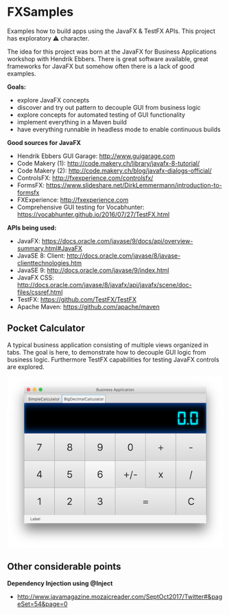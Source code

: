 # FXSamples
Examples how to build apps using the JavaFX & TestFX APIs.
This project has exploratory :warning: character.

The idea for this project was born at the JavaFX for Business Applications workshop with Hendrik Ebbers. There is great software available, great frameworks for JavaFX but somehow often there is a lack of good examples.

**Goals:**
 * explore JavaFX concepts
 * discover and try out pattern to decouple GUI from business logic
 * explore concepts for automated testing of GUI functionality
 * implement everything in a Maven build
 * have everything runnable in headless mode to enable continuous builds
 
**Good sources for JavaFX**
 * Hendrik Ebbers GUI Garage: http://www.guigarage.com
 * Code Makery (1): http://code.makery.ch/library/javafx-8-tutorial/
 * Code Makery (2): http://code.makery.ch/blog/javafx-dialogs-official/
 * ControlsFX: http://fxexperience.com/controlsfx/
 * FormsFX: https://www.slideshare.net/DirkLemmermann/introduction-to-formsfx
 * FXExperience: http://fxexperience.com
 * Comprehensive GUI testing for Vocabhunter: https://vocabhunter.github.io/2016/07/27/TestFX.html

**APIs being used:**
 * JavaFX: https://docs.oracle.com/javase/9/docs/api/overview-summary.html#JavaFX
 * JavaSE 8: Client: http://docs.oracle.com/javase/8/javase-clienttechnologies.htm
 * JavaSE 9: http://docs.oracle.com/javase/9/index.html
 * JavaFX CSS: http://docs.oracle.com/javase/8/javafx/api/javafx/scene/doc-files/cssref.html
 * TestFX: https://github.com/TestFX/TestFX
 * Apache Maven: https://github.com/apache/maven

## Pocket Calculator ##
A typical business application consisting of multiple views organized in tabs.
The goal is here, to demonstrate how to decouple GUI logic from business logic. 
Furthermore TestFX capabilities for testing JavaFX controls are explored.

![Screenshot](pages/PocketCalculator.png)

## Other considerable points ##

 **Dependency Injection using @Inject**
  * http://www.javamagazine.mozaicreader.com/SeptOct2017/Twitter#&pageSet=54&page=0